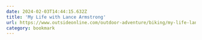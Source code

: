 ```yaml
---
date: 2024-02-03T14:44:15.632Z
title: 'My Life with Lance Armstrong'
url: https://www.outsideonline.com/outdoor-adventure/biking/my-life-lance-armstrong/
category: bookmark
---
```

